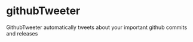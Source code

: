 # githubTweeter
GithubTweeter automatically tweets about your important github commits and releases

